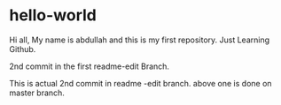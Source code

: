 
# hello-world
Hi all,
My name is abdullah and this is my first repository. Just Learning Github.

2nd commit in the first readme-edit Branch.

This is actual 2nd commit in readme -edit branch. 
above one is done on master branch.


